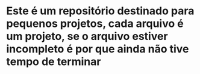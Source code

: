 # Este é um repositório destinado para pequenos projetos, cada arquivo é um projeto, se o arquivo estiver incompleto é por que ainda não tive tempo de terminar
